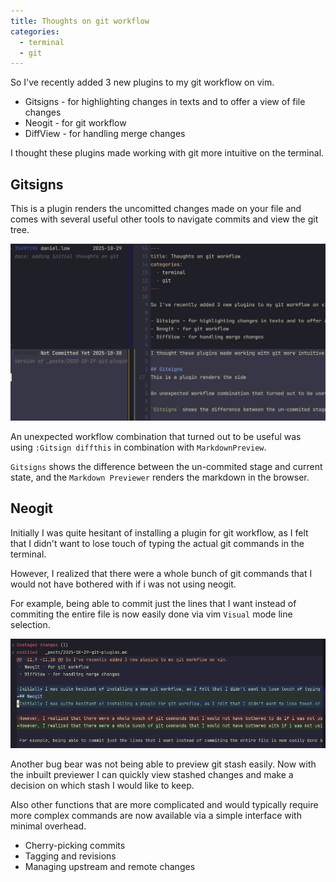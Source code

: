 ```yaml
---
title: Thoughts on git workflow 
categories: 
  - terminal
  - git
---
```


So I've recently added 3 new plugins to my git workflow on vim. 

- Gitsigns - for highlighting changes in texts and to offer a view of file changes
- Neogit - for git workflow 
- DiffView - for handling merge changes

I thought these plugins made working with git more intuitive on the terminal.

## Gitsigns
This is a plugin renders the uncomitted changes made on your file and comes with several useful other tools to navigate commits and view the git tree.

![gitblame](../assets/images/posts/gitsigns_blame.png)

An unexpected workflow combination that turned out to be useful was using `:Gitsign diffthis` in combination with `MarkdownPreview`.

`Gitsigns` shows the difference between the un-commited stage and current state, and the `Markdown Previewer` renders the markdown in the browser. 

## Neogit
Initially I was quite hesitant of installing a plugin for git workflow, as I felt that I didn't want to lose touch of typing the actual git commands in the terminal. 

However, I realized that there were a whole bunch of git commands that I would not have bothered with if i was not using neogit. 

For example, being able to commit just the lines that I want instead of commiting the entire file is now easily done via vim `Visual` mode line selection.

![commiting to git by line](../assets/images/posts/neogit_line_commit.png)

Another bug bear was not being able to preview git stash easily. Now with the inbuilt previewer I can quickly view stashed changes and make a decision on which stash I would like to keep.

Also other functions that are more complicated and would typically require more complex commands are now available via a simple interface with minimal overhead.

- Cherry-picking commits
- Tagging and revisions
- Managing upstream and remote changes
